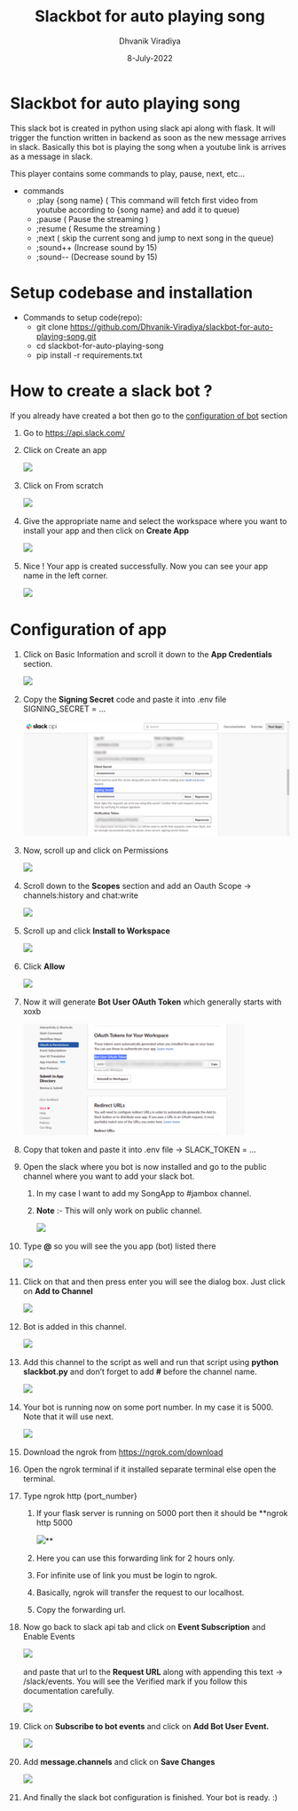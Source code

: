 ﻿---
title: Slackbot for auto playing song
author: Dhvanik Viradiya
date: 8-July-2022
---

# Slackbot for auto playing song

This slack bot is created in python using slack api along with flask. It will trigger the function written in backend as soon as the new message arrives in slack. Basically this bot is playing the song when a youtube link is arrives as a message in slack.

This player contains some commands to play, pause, next, etc...

-  commands
   -  ;play {song name} (  This command will fetch first video from youtube according to {song name} and add it to queue)
   -  ;pause ( Pause the streaming )
   -  ;resume ( Resume the streaming )
   -  ;next ( skip the current song and jump to next song in the queue)
   -  ;sound++ (Increase sound by 15)
   -  ;sound-- (Decrease sound by 15)

# Setup codebase and installation

- Commands to setup code(repo):
  - git clone <https://github.com/Dhvanik-Viradiya/slackbot-for-auto-playing-song.git>
  - cd slackbot-for-auto-playing-song
  - pip install -r requirements.txt

# How to create a slack bot ?

If you already have created a bot then go to the [configuration of bot](#ConfigurationApp) section

1. Go to <https://api.slack.com/>
1. Click on Create an app

   ![](https://github.com/Dhvanik-Viradiya/slackbot-for-auto-playing-song/blob/main/images/Aspose.Words.ee9642b8-723d-4e63-8859-c0c97d669060.001.png)

1. Click on From scratch

   ![](https://github.com/Dhvanik-Viradiya/slackbot-for-auto-playing-song/blob/main/images/Aspose.Words.ee9642b8-723d-4e63-8859-c0c97d669060.002.png)

1. Give the appropriate name and select the workspace where you want to install your app and then click on **Create App**

   ![](https://github.com/Dhvanik-Viradiya/slackbot-for-auto-playing-song/blob/main/images/Aspose.Words.ee9642b8-723d-4e63-8859-c0c97d669060.003.png)

1. Nice ! Your app is created successfully. Now you can see your app name in the left corner.

   ![](https://github.com/Dhvanik-Viradiya/slackbot-for-auto-playing-song/blob/main/images/Aspose.Words.ee9642b8-723d-4e63-8859-c0c97d669060.004.png)

<h1 id="ConfigurationApp">
   Configuration of app
</h1>

1. Click on Basic Information and scroll it down to the **App Credentials** section.

   ![](https://github.com/Dhvanik-Viradiya/slackbot-for-auto-playing-song/blob/main/images/Aspose.Words.ee9642b8-723d-4e63-8859-c0c97d669060.005.png)

1. Copy the **Signing Secret** code and paste it into .env file SIGNING\_SECRET = …

   ![](https://github.com/Dhvanik-Viradiya/slackbot-for-auto-playing-song/blob/main/images/Aspose.Words.ee9642b8-723d-4e63-8859-c0c97d669060.006.png)

1. Now, scroll up and click on Permissions

   ![](https://github.com/Dhvanik-Viradiya/slackbot-for-auto-playing-song/blob/main/images/Aspose.Words.ee9642b8-723d-4e63-8859-c0c97d669060.007.png)

1. Scroll down to the **Scopes** section and add an Oauth Scope -> channels:history and chat:write

   ![](https://github.com/Dhvanik-Viradiya/slackbot-for-auto-playing-song/blob/main/images/Aspose.Words.ee9642b8-723d-4e63-8859-c0c97d669060.008.png)

1. Scroll up and click **Install to Workspace**

   ![](https://github.com/Dhvanik-Viradiya/slackbot-for-auto-playing-song/blob/main/images/Aspose.Words.ee9642b8-723d-4e63-8859-c0c97d669060.009.png)

1. Click **Allow**

   ![](https://github.com/Dhvanik-Viradiya/slackbot-for-auto-playing-song/blob/main/images/Aspose.Words.ee9642b8-723d-4e63-8859-c0c97d669060.010.png)

1. Now it will generate **Bot User OAuth Token** which generally starts with xoxb

   ![](https://github.com/Dhvanik-Viradiya/slackbot-for-auto-playing-song/blob/main/images/Aspose.Words.ee9642b8-723d-4e63-8859-c0c97d669060.011.png)

1. Copy that token and paste it into .env file -> SLACK\_TOKEN = …

1. Open the slack where you bot is now installed and go to the public channel where you want to add your slack bot.
   1. In my case I want to add my SongApp to #jambox channel.
   1. **Note** :- This will only work on public channel.

      ![](https://github.com/Dhvanik-Viradiya/slackbot-for-auto-playing-song/blob/main/images/Aspose.Words.ee9642b8-723d-4e63-8859-c0c97d669060.012.png)

1. Type **@** so you will see the you app (bot) listed there

   ![](https://github.com/Dhvanik-Viradiya/slackbot-for-auto-playing-song/blob/main/images/Aspose.Words.ee9642b8-723d-4e63-8859-c0c97d669060.013.png)

1. Click on that and then press enter you will see the dialog box. Just click on **Add to Channel**

   ![](https://github.com/Dhvanik-Viradiya/slackbot-for-auto-playing-song/blob/main/images/Aspose.Words.ee9642b8-723d-4e63-8859-c0c97d669060.014.png)

1. Bot is added in this channel.

   ![](https://github.com/Dhvanik-Viradiya/slackbot-for-auto-playing-song/blob/main/images/Aspose.Words.ee9642b8-723d-4e63-8859-c0c97d669060.015.png)

1. Add this channel to the script as well and run that script using **python slackbot.py** and don’t forget to add **#** before the channel name.

   ![](https://github.com/Dhvanik-Viradiya/slackbot-for-auto-playing-song/blob/main/images/Aspose.Words.ee9642b8-723d-4e63-8859-c0c97d669060.016.png)

1. Your bot is running now on some port number. In my case it is 5000. Note that it will use next.

   ![](https://github.com/Dhvanik-Viradiya/slackbot-for-auto-playing-song/blob/main/images/Aspose.Words.ee9642b8-723d-4e63-8859-c0c97d669060.017.png)

1. Download the ngrok from <https://ngrok.com/download>

1. Open the ngrok terminal if it installed separate terminal else open the terminal.

1. Type ngrok http {port\_number}

   1. If your flask server is running on 5000 port then it should be **ngrok http 5000

      ![](https://github.com/Dhvanik-Viradiya/slackbot-for-auto-playing-song/blob/main/images/Aspose.Words.ee9642b8-723d-4e63-8859-c0c97d669060.018.png)**

   1. Here you can use this forwarding link for 2 hours only.

   1. For infinite use of link you must be login to ngrok.

   1. Basically, ngrok will transfer the request to our localhost.

   1. Copy the forwarding url.

1. Now go back to slack api tab and click on **Event Subscription** and Enable Events

   ![](https://github.com/Dhvanik-Viradiya/slackbot-for-auto-playing-song/blob/main/images/Aspose.Words.ee9642b8-723d-4e63-8859-c0c97d669060.019.png)

   and paste that url to the **Request URL** along with appending this text -> /slack/events. You will see the Verified mark if you follow this documentation carefully.

   ![](https://github.com/Dhvanik-Viradiya/slackbot-for-auto-playing-song/blob/main/images/Aspose.Words.ee9642b8-723d-4e63-8859-c0c97d669060.020.png)

1. Click on **Subscribe to bot events** and click on **Add Bot User Event.**

   ![](https://github.com/Dhvanik-Viradiya/slackbot-for-auto-playing-song/blob/main/images/Aspose.Words.ee9642b8-723d-4e63-8859-c0c97d669060.021.png)

1. Add **message.channels** and click on **Save Changes**

   ![](https://github.com/Dhvanik-Viradiya/slackbot-for-auto-playing-song/blob/main/images/Aspose.Words.ee9642b8-723d-4e63-8859-c0c97d669060.022.png)

1. And finally the slack bot configuration is finished. Your bot is ready. :)
